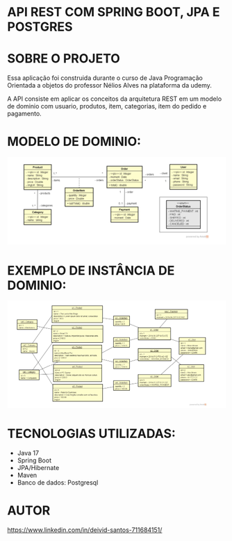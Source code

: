 # API REST COM SPRING BOOT, JPA E POSTGRES

# SOBRE O PROJETO

Essa aplicação foi construida durante o curso de Java Programação Orientada a objetos do professor Nélios Alves na plataforma da udemy. 

A API consiste em aplicar os conceitos da arquitetura REST em um modelo de dominio com usuario, produtos, item, categorias, item do pedido e pagamento. 

# MODELO DE DOMINIO: 

![Modelo de domínio](https://github.com/deividSantosz/webservices-springboot-jpa/blob/main/assets/Captura%20de%20tela%202023-09-05%20184319.png?raw=true)

#  EXEMPLO DE INSTÂNCIA DE DOMINIO: 
![Instancia de dominio](https://github.com/deividSantosz/webservices-springboot-jpa/blob/main/assets/Captura%20de%20tela%202023-09-05%20184406.png?raw=true)

# TECNOLOGIAS UTILIZADAS: 

- Java 17
- Spring Boot
- JPA/Hibernate
- Maven
- Banco de dados: Postgresql

# AUTOR

https://www.linkedin.com/in/deivid-santos-711684151/
